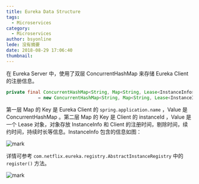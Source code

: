 ```yaml
---
title: Eureka Data Structure
tags:
  - Microservices
category:
  - Microservices
author: bsyonline
lede: 没有摘要
date: 2018-08-29 17:06:40
thumbnail:
---
```




在 Eureka Server 中，使用了双层 ConcurrentHashMap 来存储 Eureka Client 的注册信息。

```java
private final ConcurrentHashMap<String, Map<String, Lease<InstanceInfo>>> registry
            = new ConcurrentHashMap<String, Map<String, Lease<InstanceInfo>>>();
```

第一层 Map 的 Key 是 Eureka Client 的 ``spring.application.name`` ，Value 是 ConcurrentHashMap 。第二层 Map 的 Key 是 Client 的 instanceId ，Value 是一个 Lease 对象，对象存放 InstanceInfo 和 Client 的注册时间，剔除时间，续约时间，持续时长等信息。InstanceInfo 包含的信息如图：

![mark](http://7xqgix.com1.z0.glb.clouddn.com/blog/20180902/112829711.png)

详情可参考 ``com.netflix.eureka.registry.AbstractInstanceRegistry`` 中的 ```register()``` 方法。

![mark](http://7xqgix.com1.z0.glb.clouddn.com/blog/20180902/185301822.png)
